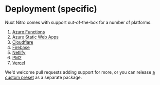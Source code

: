 # Deployment (specific)

Nuxt Nitro comes with support out-of-the-box for a number of platforms.

1. [Azure Functions](/server/platforms/azure-functions)
1. [Azure Static Web Apps](/server/platforms/azure)
1. [Cloudflare](/server/platforms/cloudflare)
1. [Firebase](/server/platforms/firebase)
1. [Netlify](/server/platforms/netlify)
1. [PM2](/server/platforms/pm2)
1. [Vercel](/server/platforms/vercel)

We'd welcome pull requests adding support for more, or you can release [a custom preset](/build/generic/custom) as a separate package.
